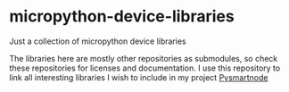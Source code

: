 # micropython-device-libraries
Just a collection of micropython device libraries

The libraries here are mostly other repositories as submodules, so check these repositories for licenses and documentation.
I use this repository to link all interesting libraries I wish to include in my project [Pysmartnode](https://github.com/kevinkk525/pysmartnode)
